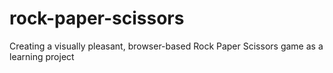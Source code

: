 # rock-paper-scissors
Creating a visually pleasant, browser-based Rock Paper Scissors game as a learning project